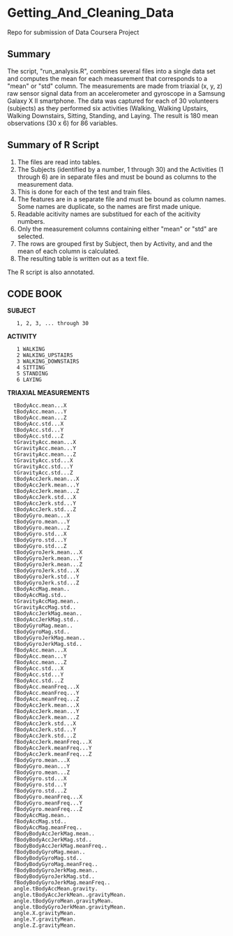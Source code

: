 # Getting_And_Cleaning_Data
Repo for submission of Data Coursera Project

**Summary**
-------

The script, "run_analysis.R", combines several files into a single data set and computes the mean for each measurement that corresponds to a "mean" or "std" column.  The measurements are made from triaxial (x, y, z) raw sensor signal data from an accelerometer and gyroscope in a Samsung Galaxy X II smartphone.  The data was captured for each of 30 volunteers (subjects) as they performed six activities (Walking, Walking Upstairs, Walking Downstairs, Sitting, Standing, and Laying.  The result is 180 mean observations (30 x 6) for 86 variables. 

**Summary of R Script**
-------------------

 1. The files are read into tables.
 2. The Subjects (identified by a number, 1 through 30) and the Activities (1 through 6) are in separate files and must be   bound as columns to the measurement data.
 3. This is done for each of the test and train files.
 4. The features are in a separate file and must be bound as column names.  Some names are duplicate, so the names are first  made unique.
 5. Readable acitivity names are substitued for each of the acitivity numbers.
 6. Only the measurement columns containing either "mean" or "std" are selected.
 7. The rows are grouped first by Subject, then by Activity, and and the mean of each column is calculated.
 8. The resulting table is written out as a text file.

The R script is also annotated.

**CODE BOOK**
---------

**SUBJECT**
       
       1, 2, 3, ... through 30
       
**ACTIVITY**

       1 WALKING
       2 WALKING_UPSTAIRS
       3 WALKING_DOWNSTAIRS
       4 SITTING
       5 STANDING
       6 LAYING

**TRIAXIAL MEASUREMENTS**

      tBodyAcc.mean...X      
      tBodyAcc.mean...Y      
      tBodyAcc.mean...Z      
      tBodyAcc.std...X      
      tBodyAcc.std...Y      
      tBodyAcc.std...Z      
      tGravityAcc.mean...X      
      tGravityAcc.mean...Y      
      tGravityAcc.mean...Z      
      tGravityAcc.std...X      
      tGravityAcc.std...Y      
      tGravityAcc.std...Z      
      tBodyAccJerk.mean...X      
      tBodyAccJerk.mean...Y      
      tBodyAccJerk.mean...Z      
      tBodyAccJerk.std...X      
      tBodyAccJerk.std...Y      
      tBodyAccJerk.std...Z      
      tBodyGyro.mean...X      
      tBodyGyro.mean...Y      
      tBodyGyro.mean...Z      
      tBodyGyro.std...X      
      tBodyGyro.std...Y      
      tBodyGyro.std...Z      
      tBodyGyroJerk.mean...X      
      tBodyGyroJerk.mean...Y      
      tBodyGyroJerk.mean...Z      
      tBodyGyroJerk.std...X      
      tBodyGyroJerk.std...Y      
      tBodyGyroJerk.std...Z      
      tBodyAccMag.mean..      
      tBodyAccMag.std..      
      tGravityAccMag.mean..      
      tGravityAccMag.std..      
      tBodyAccJerkMag.mean..      
      tBodyAccJerkMag.std..      
      tBodyGyroMag.mean..      
      tBodyGyroMag.std..      
      tBodyGyroJerkMag.mean..      
      tBodyGyroJerkMag.std..      
      fBodyAcc.mean...X      
      fBodyAcc.mean...Y      
      fBodyAcc.mean...Z      
      fBodyAcc.std...X      
      fBodyAcc.std...Y      
      fBodyAcc.std...Z      
      fBodyAcc.meanFreq...X      
      fBodyAcc.meanFreq...Y      
      fBodyAcc.meanFreq...Z      
      fBodyAccJerk.mean...X      
      fBodyAccJerk.mean...Y      
      fBodyAccJerk.mean...Z      
      fBodyAccJerk.std...X      
      fBodyAccJerk.std...Y      
      fBodyAccJerk.std...Z      
      fBodyAccJerk.meanFreq...X      
      fBodyAccJerk.meanFreq...Y      
      fBodyAccJerk.meanFreq...Z      
      fBodyGyro.mean...X      
      fBodyGyro.mean...Y      
      fBodyGyro.mean...Z      
      fBodyGyro.std...X      
      fBodyGyro.std...Y      
      fBodyGyro.std...Z      
      fBodyGyro.meanFreq...X      
      fBodyGyro.meanFreq...Y      
      fBodyGyro.meanFreq...Z      
      fBodyAccMag.mean..      
      fBodyAccMag.std..      
      fBodyAccMag.meanFreq..      
      fBodyBodyAccJerkMag.mean..      
      fBodyBodyAccJerkMag.std..      
      fBodyBodyAccJerkMag.meanFreq..      
      fBodyBodyGyroMag.mean..      
      fBodyBodyGyroMag.std..      
      fBodyBodyGyroMag.meanFreq..      
      fBodyBodyGyroJerkMag.mean..      
      fBodyBodyGyroJerkMag.std..      
      fBodyBodyGyroJerkMag.meanFreq..      
      angle.tBodyAccMean.gravity.      
      angle.tBodyAccJerkMean..gravityMean.      
      angle.tBodyGyroMean.gravityMean.      
      angle.tBodyGyroJerkMean.gravityMean.      
      angle.X.gravityMean.      
      angle.Y.gravityMean.      
      angle.Z.gravityMean.      
